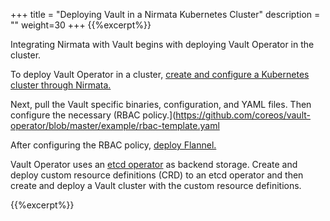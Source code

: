 ﻿+++
title = "Deploying Vault in a Nirmata Kubernetes Cluster"
description = ""
weight=30
+++
{{%excerpt%}}

Integrating Nirmata with Vault begins with deploying Vault Operator in the cluster.

To deploy Vault Operator in a cluster, [create and configure a Kubernetes cluster through Nirmata.](https://docs.nirmata.io/clusters/)

Next, pull the Vault specific binaries, configuration, and YAML files. Then configure the necessary (RBAC policy.](https://github.com/coreos/vault-operator/blob/master/example/rbac-template.yaml

After configuring the RBAC policy, [deploy Flannel. ](https://docs.nirmata.io/clusters/cluster_policies/)

Vault Operator uses an [etcd operator](https://github.com/coreos/etcd-operator/) as backend storage. Create and deploy custom resource definitions (CRD) to an etcd operator and then create and deploy a Vault cluster with the custom resource definitions.

{{%excerpt%}}